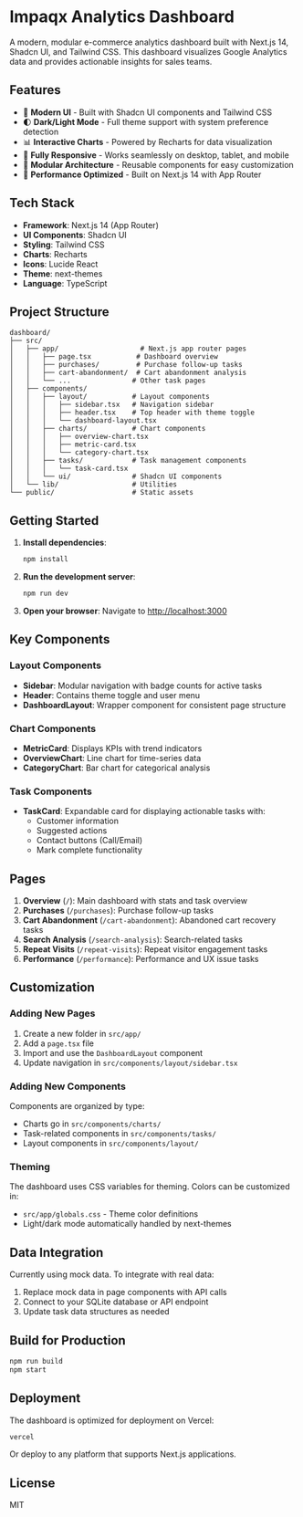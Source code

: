 # Impaqx Analytics Dashboard

A modern, modular e-commerce analytics dashboard built with Next.js 14, Shadcn UI, and Tailwind CSS. This dashboard visualizes Google Analytics data and provides actionable insights for sales teams.

## Features

- 🎨 **Modern UI** - Built with Shadcn UI components and Tailwind CSS
- 🌓 **Dark/Light Mode** - Full theme support with system preference detection
- 📊 **Interactive Charts** - Powered by Recharts for data visualization
- 📱 **Fully Responsive** - Works seamlessly on desktop, tablet, and mobile
- 🧩 **Modular Architecture** - Reusable components for easy customization
- 🚀 **Performance Optimized** - Built on Next.js 14 with App Router

## Tech Stack

- **Framework**: Next.js 14 (App Router)
- **UI Components**: Shadcn UI
- **Styling**: Tailwind CSS
- **Charts**: Recharts
- **Icons**: Lucide React
- **Theme**: next-themes
- **Language**: TypeScript

## Project Structure

```
dashboard/
├── src/
│   ├── app/                    # Next.js app router pages
│   │   ├── page.tsx           # Dashboard overview
│   │   ├── purchases/         # Purchase follow-up tasks
│   │   ├── cart-abandonment/  # Cart abandonment analysis
│   │   └── ...               # Other task pages
│   ├── components/
│   │   ├── layout/           # Layout components
│   │   │   ├── sidebar.tsx   # Navigation sidebar
│   │   │   ├── header.tsx    # Top header with theme toggle
│   │   │   └── dashboard-layout.tsx
│   │   ├── charts/           # Chart components
│   │   │   ├── overview-chart.tsx
│   │   │   ├── metric-card.tsx
│   │   │   └── category-chart.tsx
│   │   ├── tasks/            # Task management components
│   │   │   └── task-card.tsx
│   │   └── ui/               # Shadcn UI components
│   └── lib/                  # Utilities
└── public/                   # Static assets
```

## Getting Started

1. **Install dependencies**:
   ```bash
   npm install
   ```

2. **Run the development server**:
   ```bash
   npm run dev
   ```

3. **Open your browser**:
   Navigate to [http://localhost:3000](http://localhost:3000)

## Key Components

### Layout Components

- **Sidebar**: Modular navigation with badge counts for active tasks
- **Header**: Contains theme toggle and user menu
- **DashboardLayout**: Wrapper component for consistent page structure

### Chart Components

- **MetricCard**: Displays KPIs with trend indicators
- **OverviewChart**: Line chart for time-series data
- **CategoryChart**: Bar chart for categorical analysis

### Task Components

- **TaskCard**: Expandable card for displaying actionable tasks with:
  - Customer information
  - Suggested actions
  - Contact buttons (Call/Email)
  - Mark complete functionality

## Pages

1. **Overview** (`/`): Main dashboard with stats and task overview
2. **Purchases** (`/purchases`): Purchase follow-up tasks
3. **Cart Abandonment** (`/cart-abandonment`): Abandoned cart recovery tasks
4. **Search Analysis** (`/search-analysis`): Search-related tasks
5. **Repeat Visits** (`/repeat-visits`): Repeat visitor engagement tasks
6. **Performance** (`/performance`): Performance and UX issue tasks

## Customization

### Adding New Pages

1. Create a new folder in `src/app/`
2. Add a `page.tsx` file
3. Import and use the `DashboardLayout` component
4. Update navigation in `src/components/layout/sidebar.tsx`

### Adding New Components

Components are organized by type:
- Charts go in `src/components/charts/`
- Task-related components in `src/components/tasks/`
- Layout components in `src/components/layout/`

### Theming

The dashboard uses CSS variables for theming. Colors can be customized in:
- `src/app/globals.css` - Theme color definitions
- Light/dark mode automatically handled by next-themes

## Data Integration

Currently using mock data. To integrate with real data:

1. Replace mock data in page components with API calls
2. Connect to your SQLite database or API endpoint
3. Update task data structures as needed

## Build for Production

```bash
npm run build
npm start
```

## Deployment

The dashboard is optimized for deployment on Vercel:

```bash
vercel
```

Or deploy to any platform that supports Next.js applications.

## License

MIT
